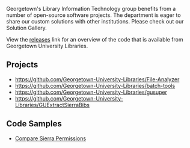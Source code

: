 Georgetown's Library Information Technology group benefits from a number of open-source software projects. The department is eager to share our custom solutions with other institutions. Please check out our Solution Gallery.

View the [releases](https://github.com/Georgetown-University-Libraries/Georgetown-University-Libraries-Code/releases) link for an overview of the code that is available from Georgetown University Libraries.

## Projects

* https://github.com/Georgetown-University-Libraries/File-Analyzer
* https://github.com/Georgetown-University-Libraries/batch-tools
* https://github.com/Georgetown-University-Libraries/gusuper
* https://github.com/Georgetown-University-Libraries/GUExtractSierraBibs

## Code Samples

* [Compare Sierra Permissions](https://gist.github.com/terrywbrady/964caf23f91e27d01292)
